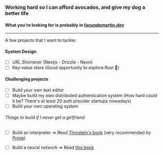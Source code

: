 ### Working hard so I can afford avocados, and give my dog a better life

#### What you're looking for is probably in [facundomartin.dev](https://www.facundomartin.dev/)

---

A few projects that I want to tackle:

#### System Design
- [ ] URL Shortener (Nextjs - Drizzle - Neon)
- [ ] Key-value store (Good opportunity to explore Rust 👀)

#### Challenging projects
- [ ] Build your own text editor
- [ ] Maybe build my own distributed authentication system (How hard could it be? There's at least 20 auth provider startups nowadays)
- [ ] Build your own operating system

###### Things to build if I never get a girlfriend
- [ ] Build an interpreter => Read [Throstein's book](https://interpreterbook.com/) (very recommended by [Prime](https://www.youtube.com/@ThePrimeagen))
- [ ] Build a neural network => Read [this book](https://www.amazon.com/Make-Your-Own-Neural-Network/dp/1530826608/ref=sr_1_1?crid=F5WTHPL7IBAA&dib=eyJ2IjoiMSJ9.OF3x7iTSdV-wjYJ4P4h4ahoyLkh5-yKV0wpjDcKd8PclhrSvC9q0gYyyJkvI35xddsj3vpi8XdswdmMkQlxGNXm0uwAoWrQKfWlzB2aPwSPTzACE0NXMzq-BYNUezzSd9-Qk6XhgaAl-WVdW0pTRwxkEaQPdHtw2y1w7pdOUAFGXxPg4L0FOHepym9S-WGHwoPPLzztJKEqRvzAi-IDRAHC7PyV7Yp5OgrxdUOCf0ZU.h_Yspmt5XL_f3ILInjNDDCxtDDErn-g4Vc1bcIOorzk&dib_tag=se&keywords=build+a+neural+network&qid=1718071426&sprefix=build+a+neural+%2Caps%2C241&sr=8-1)

